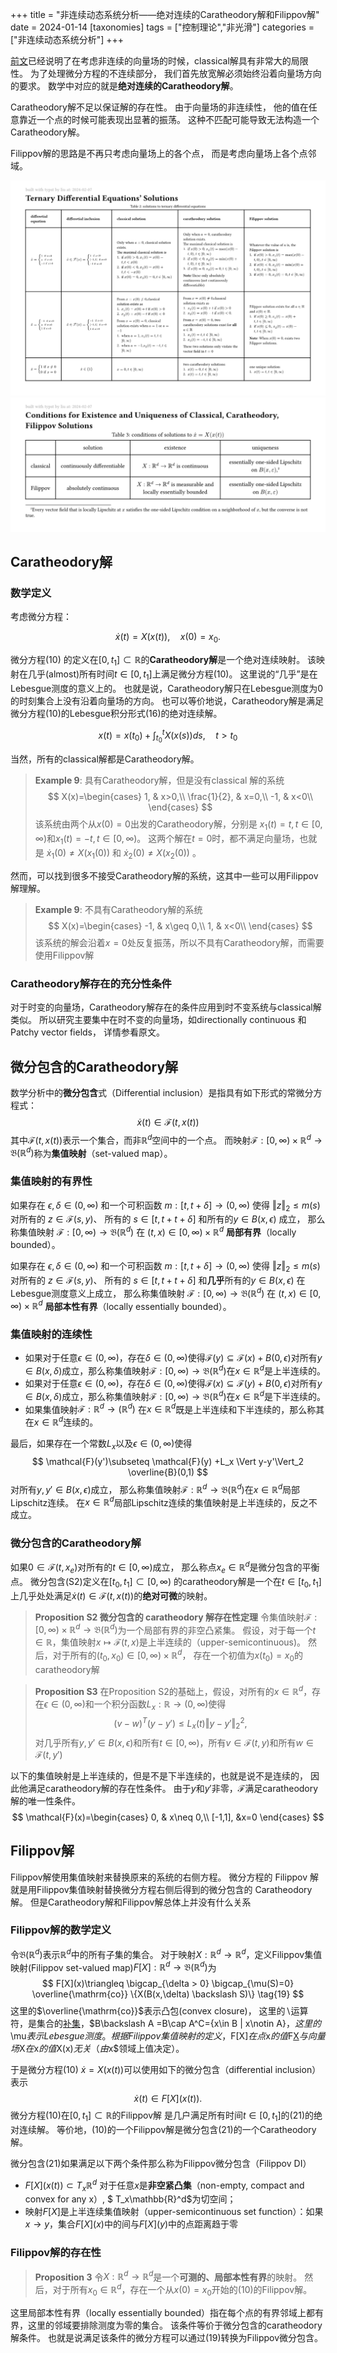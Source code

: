 +++
title = "非连续动态系统分析——绝对连续的Caratheodory解和Filippov解"
date = 2024-01-14
[taxonomies]
tags = ["控制理论","非光滑"]
categories = ["非连续动态系统分析"]
+++

[前文](../control-theory-discontinuous)已经说明了在考虑非连续的向量场的时候，classical解具有非常大的局限性。
为了处理微分方程的不连续部分，
我们首先放宽解必须始终沿着向量场方向的要求。
数学中对应的就是**绝对连续的Caratheodory解**。

Caratheodory解不足以保证解的存在性。
由于向量场的非连续性，
他的值在任意靠近一个点的时候可能表现出显著的振荡。
这种不匹配可能导致无法构造一个Caratheodory解。

Filippov解的思路是不再只考虑向量场上的各个点，
而是考虑向量场上各个点邻域。

<!-- more -->

![](/print/control-3.png)
![](/print/control-4.png)

## Caratheodory解
### 数学定义

考虑微分方程：

$$
\dot{x}(t)=X(x(t)),\quad x(0)=x_0.
\tag{10}
$$

微分方程(10) 的定义在$[0,t_1]\subset \mathbb{R}$的**Caratheodory解**是一个绝对连续映射。
该映射在几乎(almost)所有时间$t\in [0,t_1]$上满足微分方程(10)。
这里说的“几乎”是在Lebesgue测度的意义上的。
也就是说，Caratheodory解只在Lebesgue测度为0的时刻集合上没有沿着向量场的方向。
也可以等价地说，Caratheodory解是满足微分方程(10)的Lebesgue积分形式(16)的绝对连续解。

$$
x(t)=x(t_0)+\int_{t_0}^t X(x(s)) ds,\quad t>t_0
\tag{16}
$$

当然，所有的classical解都是Caratheodory解。

> **Example 9**: 具有Caratheodory解，但是没有classical 解的系统
$$
X(x)=\begin{cases}
1,  & x>0,\\
\frac{1}{2}, & x=0,\\
-1, & x<0\\
\end{cases}
$$
> 该系统由两个从$x(0)=0$出发的Caratheodory解，分别是
> $x_1(t)=t,t\in [0,\infty)$和$x_1(t)=-t,t\in [0,\infty)$。
> 这两个解在$t=0$时，都不满足向量场，也就是
> $\dot{x}_1(0) \neq X(x_1(0))$ 和
> $\dot{x}_2(0) \neq X(x_2(0))$ 。

然而，可以找到很多不接受Caratheodory解的系统，这其中一些可以用Filippov解理解。

> **Example 9**: 不具有Caratheodory解的系统
$$
X(x)=\begin{cases}
-1,  & x\geq 0,\\
 1, & x<0\\
\end{cases}
$$
> 该系统的解会沿着$x=0$处反复振荡，所以不具有Caratheodory解，而需要使用Filippov解

### Caratheodory解存在的充分性条件

对于时变的向量场，Caratheodory解存在的条件应用到时不变系统与classical解类似。
所以研究主要集中在时不变的向量场，如directionally continuous 和 Patchy vector fields，
详情参看原文。

## 微分包含的Caratheodory解

数学分析中的**微分包含**式（Differential inclusion）是指具有如下形式的常微分方程式：
$$
\dot{x}(t)\in \mathcal{F}(t,x(t))
\tag{S2}
$$
其中$\mathcal{F}(t,x(t))$表示一个集合，而非$\mathbb{R}^d$空间中的一个点。
而映射$\mathcal{F}: [0,\infty)\times \mathbb{R}^d \to \mathfrak{B}(\mathbb{R}^d)$称为**集值映射**（set-valued map）。

### 集值映射的有界性

如果存在
$\epsilon,\delta \in (0,\infty)$
和一个可积函数
$m:[t,t+\delta]\to (0,\infty)$
使得
$\Vert z \Vert_2\leq m(s)$
对所有的
$z\in \mathcal{F}(s,y)$、
所有的
$s\in [t,t+t+\delta]$
和所有的$y\in B(x,\epsilon)$
成立，
那么称集值映射
$\mathcal{F}:[0,\infty)\to \mathfrak{B}(\mathbb{R}^d)$
在
$(t,x)\in [0,\infty)\times \mathbb{R}^d$
**局部有界**（locally bounded）。

如果存在
$\epsilon,\delta \in (0,\infty)$
和一个可积函数
$m:[t,t+\delta]\to (0,\infty)$
使得
$\Vert z \Vert_2\leq m(s)$
对所有的
$z\in \mathcal{F}(s,y)$、
所有的
$s\in [t,t+t+\delta]$
和**几乎**所有的$y\in B(x,\epsilon)$
在Lebesgue测度意义上成立，
那么称集值映射
$\mathcal{F}:[0,\infty)\to \mathfrak{B}(\mathbb{R}^d)$
在
$(t,x)\in [0,\infty)\times \mathbb{R}^d$
**局部本性有界**（locally essentially bounded）。

### 集值映射的连续性

- 如果对于任意$\epsilon \in (0,\infty)$，存在$\delta \in (0,\infty)$使得$\mathcal{F}(y) \subseteq \mathcal{F}(x)+B(0,\epsilon)$对所有$y\in B(x,\delta)$成立，那么称集值映射$\mathcal{F}:[0,\infty)\to \mathfrak{B}(\mathbb{R}^d)$在$x\in \mathbb{R}^d$是上半连续的。
- 如果对于任意$\epsilon \in (0,\infty)$，存在$\delta \in (0,\infty)$使得$\mathcal{F}(x) \subseteq \mathcal{F}(y)+B(0,\epsilon)$对所有$y\in B(x,\delta)$成立，那么称集值映射$\mathcal{F}:[0,\infty)\to \mathfrak{B}(\mathbb{R}^d)$在$x\in \mathbb{R}^d$是下半连续的。
- 如果集值映射$\mathcal{F}:\mathbb{R}^d\to\mathfrak(\mathbb{R}^d)$ 在$x\in \mathbb{R}^d$既是上半连续和下半连续的，那么称其在$x\in \mathbb{R}^d$连续的。
  
最后，如果存在一个常数$L_x$以及$\epsilon\in (0,\infty)$使得
$$
\mathcal{F}(y')\subseteq 
\mathcal{F}(y)
+L_x \Vert y-y'\Vert_2 \overline{B}(0,1)
$$
对所有$y,y' \in B(x,\epsilon)$成立，
那么称集值映射$\mathcal{F}:\mathbb{R}^d\to \mathfrak{B}(\mathbb{R}^d)$在$x\in \mathbb{R}^d$局部Lipschitz连续。
在$x\in \mathbb{R}^d$局部Lipschitz连续的集值映射是上半连续的，反之不成立。

### 微分包含的Caratheodory解

如果$0\in \mathcal{F}(t,x_e)$对所有的$t\in [0,\infty)$成立，
那么称点$x_e\in \mathbb{R}^d$是微分包含的平衡点。
微分包含(S2)定义在$[t_0,t_1]\subset [0,\infty)$ 的caratheodory解是一个在$t\in [t_0,t_1]$上几乎处处满足$\dot{x}(t)\in \mathcal{F}(t,x(t))$的**绝对可微**的映射。

> **Proposition S2 微分包含的 caratheodory 解存在性定理**
> 令集值映射$\mathcal{F}: [0,\infty)\times \mathbb{R}^d \to \mathfrak{B}(\mathbb{R}^d)$为一个局部有界的非空凸紧集。
> 假设，对于每一个$t\in \mathbb{R}$，集值映射$x\mapsto \mathcal{F}(t,x)$是上半连续的（upper-semicontinuous)。
> 然后，对于所有的$(t_0,x_0)\in [0,\infty)\times \mathbb{R}^d$，
> 存在一个初值为$x(t_0)=x_0$的caratheodory解 


> **Proposition S3**
> 在Proposition S2的基础上，假设，对所有的$x\in \mathbb{R}^d$，存在$\epsilon \in (0,\infty)$和一个积分函数$L_x: \mathbb{R}\to (0,\infty)$使得
$$
(v-w)^T(y-y')\leq L_x(t) \Vert y-y'\Vert^2_2,
$$
> 对几乎所有$y,y'\in B(x,\epsilon)$和所有$t\in [0,\infty)$，所有$v\in \mathcal{F}(t,y)$和所有$w\in \mathcal{F}(t,y')$

以下的集值映射是上半连续的，但是不是下半连续的，也就是说不是连续的，
因此他满足caratheodory解的存在性条件。
由于$y$和$y'$非零，$\mathcal{F}$满足caratheodory解的唯一性条件。
$$
\mathcal{F}(x)=\begin{cases}
0, & x\neq 0,\\
[-1,1], &x=0
\end{cases}
$$


## Filippov解

Filippov解使用集值映射来替换原来的系统的右侧方程。
微分方程的 Filippov 解就是用Filippov集值映射替换微分方程右侧后得到的微分包含的 Caratheodory 解。
但是Caratheodory解和Filippov解总体上并没有什么关系

### Filippov解的数学定义

令$\mathfrak{B}(\mathbb{R}^d)$表示$\mathbb{R}^d$中的所有子集的集合。
对于映射$X:\mathbb{R}^d\to \mathbb{R}^d$，定义Filippov集值映射(Filippov set-valued map)$F[X]:\mathbb{R}^d \to \mathfrak{B}(\mathbb{R}^d)$为
$$
F[X](x)\triangleq 
\bigcap_{\delta > 0}
\bigcap_{\mu(S)=0}
\overline{\mathrm{co}}
\{X(B(x,\delta) \backslash S)\}
\tag{19}
$$
这里的$\overline{\mathrm{co}}$表示凸包(convex closure)，
这里的$\backslash$运算符，是集合的[补集](https://en.wikipedia.org/wiki/Complement_(set_theory))，$B\backslash A =B\cap A^C=\{x\in B | x\notin A\}$，
这里的$\mu$表示Lebesgue测度。
根据Filippov集值映射的定义，$F[X]$在点$x$的值$F[X](x)$与向量场$X$在$x$的值$X(x)$无关（由$x$领域上值决定）。

于是微分方程(10) $\dot{x}=X(x(t))$可以使用如下的微分包含（differential inclusion）表示
$$
\dot{x}(t)\in F[X](x(t)).
\tag{21}
$$
微分方程(10)在$[0,t_1]\subset \mathbb{R}$的Filippov解
是几户满足所有时间$t\in [0,t_1]$的(21)的绝对连续解。
等价地，(10)的一个Filippov解是微分包含(21)的一个Caratheodory解。

微分包含(21)如果满足以下两个条件那么称为Filippov微分包含（Filippov DI）

- $F[X](x(t))\subset T_x \mathbb{R}^d$ 对于任意$x$是**非空紧凸集**（non-empty, compact and convex for any x）, $ T_x\mathbb{R}^d$为切空间；
- 映射$F[X]$是上半连续集值映射（upper-semicontinuous set function）：如果$x\to y$，集合$F[X](x)$中的间与$F[X](y)$中的点距离趋于零

### Filippov解的存在性

> **Proposition 3**
>  令$X:\mathbb{R}^d\to\mathbb{R}^d$是一个**可测的、局部本性有界**的映射。
> 然后，对于所有$x_0\in \mathbb{R}^d$，存在一个从$x(0)=x_0$开始的(10)的Filippov解。

这里局部本性有界（locally essentially bounded）指在每个点的有界邻域上都有界，这里的邻域要排除测度为零的集合。
该条件等价于微分包含的caratheodory解条件。
也就是说满足该条件的微分方程可以通过(19)转换为Filippov微分包含。